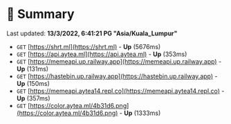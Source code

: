 # 📖 Summary
Last updated: **13/3/2022, 6:41:21 PG "Asia/Kuala_Lumpur"**

- `GET` [https://shrt.ml](https://shrt.ml) - **Up** (5676ms)
- `GET` [https://api.aytea.ml](https://api.aytea.ml) - **Up** (353ms)
- `GET` [https://memeapi.up.railway.app](https://memeapi.up.railway.app) - **Up** (131ms)
- `GET` [https://hastebin.up.railway.app](https://hastebin.up.railway.app) - **Up** (150ms)
- `GET` [https://memeapi.aytea14.repl.co](https://memeapi.aytea14.repl.co) - **Up** (357ms)
- `GET` [https://color.aytea.ml/4b31d6.png](https://color.aytea.ml/4b31d6.png) - **Up** (1333ms)

